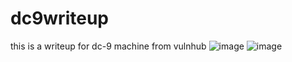 # dc9writeup
this is a writeup for dc-9 machine from vulnhub
![image](https://github.com/bilguundalai0747/dc9writeup/assets/117107986/e3f9226d-c542-49e9-8daf-7f2b7414a04d)
![image](https://github.com/bilguundalai0747/dc9writeup/assets/117107986/c437d0ea-2c59-40f9-b65f-34dc65b11623)
